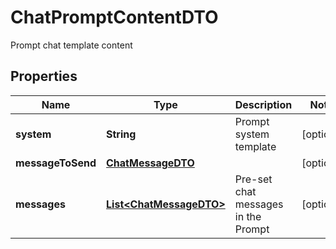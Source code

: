 

# ChatPromptContentDTO

Prompt chat template content

## Properties

| Name | Type | Description | Notes |
|------------ | ------------- | ------------- | -------------|
|**system** | **String** | Prompt system template |  [optional] |
|**messageToSend** | [**ChatMessageDTO**](ChatMessageDTO.md) |  |  [optional] |
|**messages** | [**List&lt;ChatMessageDTO&gt;**](ChatMessageDTO.md) | Pre-set chat messages in the Prompt |  [optional] |




